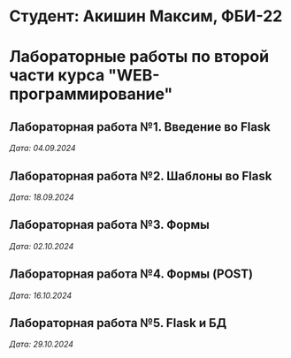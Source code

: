 # Студент: Акишин Максим, ФБИ-22

# Лабораторные работы по второй части курса "WEB-программирование"

## Лабораторная работа №1. Введение во Flask

*Дата: 04.09.2024*

## Лабораторная работа №2. Шаблоны во Flask

*Дата: 18.09.2024*

## Лабораторная работа №3. Формы

*Дата: 02.10.2024*

## Лабораторная работа №4. Формы (POST)

*Дата: 16.10.2024*

## Лабораторная работа №5. Flask и БД

*Дата: 29.10.2024*




